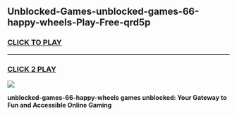 
## Unblocked-Games-unblocked-games-66-happy-wheels-Play-Free-qrd5p
<h3>
<a href="https://premium76.site?title=unblocked-games-66-happy-wheels&ref=17A">CLICK TO PLAY</a></h3>
<hr>

<h3>
<a href="https://premium76.site?title=unblocked-games-66-happy-wheels&ref=17A">CLICK 2 PLAY</a>
  
</h3>

<a href="https://premium76.site?title=unblocked-games-66-happy-wheels&ref=17A"><img src="https://clearcache.store/games.png"></a>


**unblocked-games-66-happy-wheels games unblocked: Your Gateway to Fun and Accessible Online Gaming**
